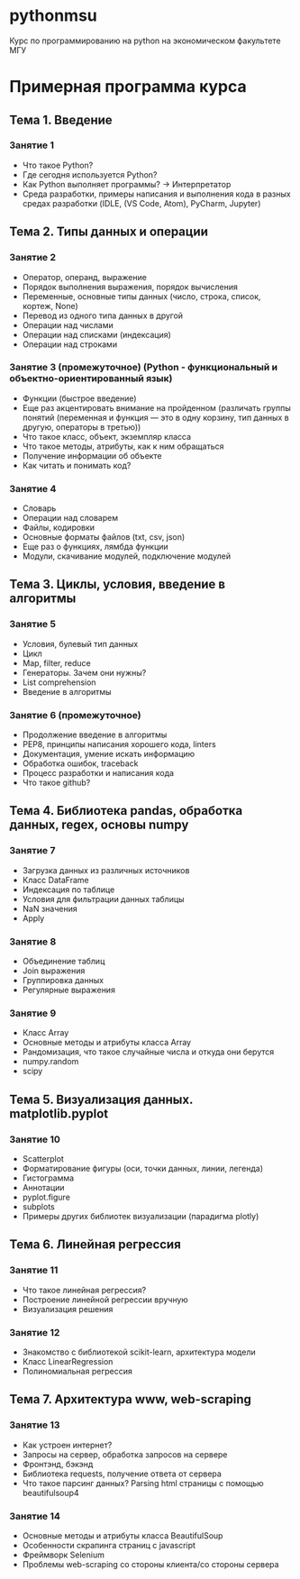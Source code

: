 # pythonmsu
Курс по программированию на python на экономическом факультете МГУ

# Примерная программа курса
## Тема 1. Введение
### Занятие 1
* Что такое Python?
* Где сегодня используется Python?
* Как Python выполняет программы? -> Интерпретатор
* Среда разработки, примеры написания и выполнения кода в разных средах разработки (IDLE, (VS Code, Atom), PyCharm, Jupyter)

## Тема 2. Типы данных и операции
### Занятие 2
*	Оператор, операнд, выражение
*	Порядок выполнения выражения, порядок вычисления
*	Переменные, основные типы данных (число, строка, список, кортеж, None)
*	Перевод из одного типа данных в другой
*	Операции над числами
*	Операции над списками (индексация)
*	Операции над строками

### Занятие 3 (промежуточное) (Python - функциональный и объектно-ориентированный язык)
*	Функции (быстрое введение)
*	Еще раз акцентировать внимание на пройденном (различать группы понятий (переменная и функция — это в одну корзину, тип данных в другую, операторы в третью))
*	Что такое класс, объект, экземпляр класса
*	Что такое методы, атрибуты, как к ним обращаться
*	Получение информации об объекте
*	Как читать и понимать код?

### Занятие 4
*	Словарь
*	Операции над словарем
*	Файлы, кодировки
*	Основные форматы файлов (txt, csv, json)
*	Еще раз о функциях, лямбда функции
*	Модули, скачивание модулей, подключение модулей

## Тема 3. Циклы, условия, введение в алгоритмы
### Занятие 5
*	Условия, булевый тип данных
*	Цикл
*	Map, filter, reduce
*	Генераторы. Зачем они нужны?
*	List comprehension
*	Введение в алгоритмы 

### Занятие 6 (промежуточное)
*	Продолжение введение в алгоритмы
*	PEP8, принципы написания хорошего кода, linters
*	Документация, умение искать информацию
*	Обработка ошибок, traceback
*	Процесс разработки и написания кода
*	Что такое github?

## Тема 4. Библиотека pandas, обработка данных, regex, основы numpy
### Занятие 7
*	Загрузка данных из различных источников
*	Класс DataFrame
*	Индексация по таблице
*	Условия для фильтрации данных таблицы
*	NaN значения
*	Apply

### Занятие 8
*	Объединение таблиц
*	Join выражения
*	Группировка данных
*	Регулярные выражения

### Занятие 9
*	Класс Array
*	Основные методы и атрибуты класса Array
*	Рандомизация, что такое случайные числа и откуда они берутся
*	numpy.random
*	scipy

## Тема 5. Визуализация данных. matplotlib.pyplot
### Занятие 10
*	Scatterplot
*	Форматирование фигуры (оси, точки данных, линии, легенда)
*	Гистограмма
*	Аннотации
*	pyplot.figure
*	subplots
*	Примеры других библиотек визуализации (парадигма plotly)

## Тема 6. Линейная регрессия
### Занятие 11
*	Что такое линейная регрессия?
*	Построение линейной регрессии вручную
*	Визуализация решения

### Занятие 12
*	Знакомство с библиотекой scikit-learn, архитектура модели
*	Класс LinearRegression
*	Полиномиальная регрессия

## Тема 7. Архитектура www, web-scraping
### Занятие 13
*	Как устроен интернет?
*	Запросы на сервер, обработка запросов на сервере
*	Фронтэнд, бэкэнд
*	Библиотека requests, получение ответа от сервера
*	Что такое парсинг данных? Parsing html страницы c помощью beautifulsoup4

### Занятие 14
*	Основные методы и атрибуты класса BeautifulSoup
*	Особенности скрапинга страниц c javascript
*	Фреймворк Selenium
*	Проблемы web-scraping со стороны клиента/со стороны сервера
